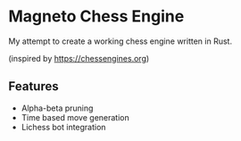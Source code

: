 # Magneto Chess Engine
My attempt to create a working chess engine written in Rust.

(inspired by https://chessengines.org)

## Features
* Alpha-beta pruning
* Time based move generation
* Lichess bot integration
